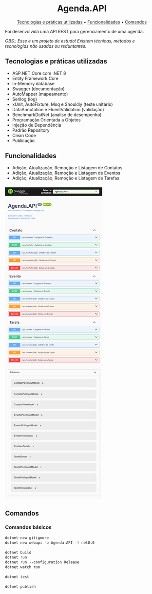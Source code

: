 <h1 align="center">
  Agenda.API
</h1>
<p align="center">
  <a href="#tecnologias-e-práticas-utilizadas">Tecnologias e práticas utilizadas</a> •
  <a href="#funcionalidades">Funcionalidades</a> •
  <a href="#comandos">Comandos</a>
</p>

Foi desenvolvida uma API REST para gerenciamento de uma agenda.

_OBS.: Esse é um projeto de estudo! Existem técnicas, métodos e tecnologias não usadas ou reduntantes._

## Tecnologias e práticas utilizadas
- ASP.NET Core com .NET 8
- Entity Framework Core
- In-Memory database
- Swagger (documentação)
- AutoMapper (mapeamento)
- Serilog (log)
- xUnit, AutoFixture, Moq e Shouldly (teste unitário)
- DataAnnotation e FluentValidation (validação)
- BenchmarkDotNet (analise de desempenho)
- Programação Orientada a Objetos
- Injeção de Dependência
- Padrão Repository
- Clean Code
- Publicação

## Funcionalidades
- Adição, Atualização, Remoção e Listagem de Contatos
- Adição, Atualização, Remoção e Listagem de Eventos
- Adição, Atualização, Remoção e Listagem de Tarefas

###

![alt text](https://raw.githubusercontent.com/samuel-oldra/Agenda.API/main/README_IMGS/swagger_ui.png)

## Comandos

### Comandos básicos
```
dotnet new gitignore
dotnet new webapi -o Agenda.API -f net8.0

dotnet build
dotnet run
dotnet run --configuration Release
dotnet watch run

dotnet test

dotnet publish
```